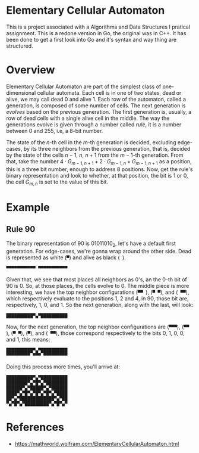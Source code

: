 # Elementary Cellular Automaton

This is a project associated with a Algorithms and Data Structures I pratical assignment. This is a redone version in Go, the original was in C++. It has been done to get a first look into Go and it's syntax and way thing are structured.

# Overview

Elementary Cellular Automaton are part of the simplest class of one-dimensional cellular automata. Each cell is in one of two states, dead or alive, we may call dead 0 and alive 1. Each row of the automaton, called a generation, is composed of some number of cells. The next generation is _evolves_ based on the previous generation. The first generation is, usually, a row of dead cells with a single alive cell in the middle. The way the generations evolve is given through a number called _rule_, it is a number between $`0`$ and $`255`$, i.e, a 8-bit number.

The state of the $`n`$-th cell in the $`m`$-th generation is decided, excluding edge-cases, by its three neighbors from the previous generation, that is, decided by the state of the cells $`n - 1`$, $`n`$, $`n + 1`$ from the $`m - 1`$-th generation. From that, take the number $`4 \cdot G_{m - 1, n + 1} + 2 \cdot G_{m - 1, n} + G_{m - 1, n + 1}`$ as a position, this is a three bit number, enough to address 8 positions. Now, get the rule's binary representation and look to whether, at that position, the bit is 1 or 0, the cell $`G_{m, n}`$ is set to the value of this bit.

# Example

## Rule 90

The binary representation of $`90`$ is $`01011010_2`$, let's have a default first generation. For edge-cases, we're gonna wrap around the other side. Dead is represented as white (`▀`) and alive as black (` `).

```
▀▀▀▀▀▀▀▀▀▀▀ ▀▀▀▀▀▀▀▀▀▀▀
```

Given that, we see that most places all neighbors as $`0`$'s, an the $`0`$-th bit of $`90`$ is $`0`$. So, at those places, the cells evolve to $`0`$. The middle piece is more interesting, we have the top neighbor configurations (`▀▀ `), (`▀ ▀`), and (` ▀▀`), which respectively evaluate to the positions $`1`$, $`2`$ and $`4`$, in $`90`$, those bit are, respectively, $`1`$, $`0`$, and $`1`$. So the next generation, along with the last, will look:

```
██████████▀▄▀██████████
```

Now, for the next generation, the top neighbor configurations are (`▀▀▀`), (`▀▀ `), (`▀ ▀`), (` ▀ `), and (` ▀▀`), those correspond respectively to the bits $`0`$, $`1`$, $`0`$, $`0`$, and $`1`$, this means:

```
██████████▀▄▀██████████
▀▀▀▀▀▀▀▀▀ ▀▀▀ ▀▀▀▀▀▀▀▀▀
```

Doing this process more times, you'll arrive at:

```
██████████▀▄▀██████████
████████▀▄▀█▀▄▀████████
██████▀▄▀█████▀▄▀██████
████▀▄▀█▀▄▀█▀▄▀█▀▄▀████
██▀▄▀█████████████▀▄▀██
▀▄▀█▀▄▀█████████▀▄▀█▀▄▀
```

# References

- https://mathworld.wolfram.com/ElementaryCellularAutomaton.html